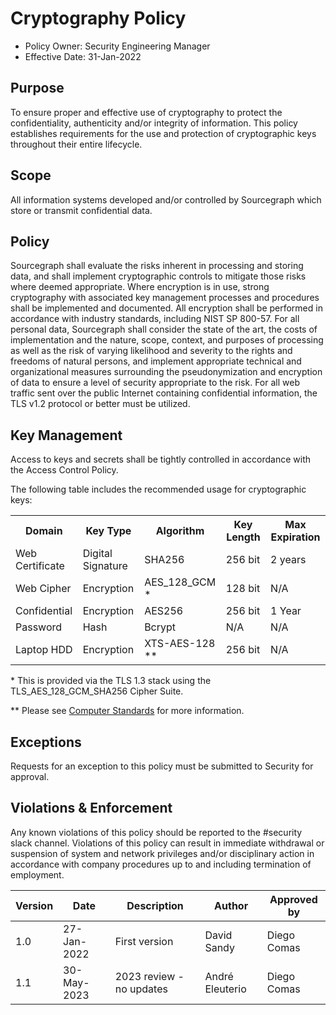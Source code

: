 # Cryptography Policy

- Policy Owner: Security Engineering Manager
- Effective Date: 31-Jan-2022

## Purpose

To ensure proper and effective use of cryptography to protect the confidentiality, authenticity and/or integrity of information. This policy establishes requirements for the use and protection of cryptographic keys throughout their entire lifecycle.

## Scope

All information systems developed and/or controlled by Sourcegraph which store or transmit confidential data.

## Policy

Sourcegraph shall evaluate the risks inherent in processing and storing data, and shall implement cryptographic controls to mitigate those risks where deemed appropriate. Where encryption is in use, strong cryptography with associated key management processes and procedures shall be implemented and documented. All encryption shall be performed in accordance with industry standards, including NIST SP 800-57.
For all personal data, Sourcegraph shall consider the state of the art, the costs of implementation and the nature, scope, context, and purposes of processing as well as the risk of varying likelihood and severity to the rights and freedoms of natural persons, and implement appropriate technical and organizational measures surrounding the pseudonymization and encryption of data to ensure a level of security appropriate to the risk.
For all web traffic sent over the public Internet containing confidential information, the TLS v1.2 protocol or better must be utilized.

## Key Management

Access to keys and secrets shall be tightly controlled in accordance with the Access Control Policy.

The following table includes the recommended usage for cryptographic keys:

<table>
  <tr>
    <th>Domain</th>
    <th>Key Type</th>
    <th>Algorithm</th>
    <th>Key Length</th>
    <th>Max Expiration</th>
  </tr>
  <tr>
    <td>Web Certificate</td>
    <td>Digital Signature</td>
    <td>SHA256</td>
    <td>256 bit</td>
    <td>2 years</td>
  </tr>
  <tr>
    <td>Web Cipher</td>
    <td>Encryption</td>
    <td>AES_128_GCM *</td>
    <td>128 bit</td>
    <td>N/A</td>
  </tr>
  <tr>
    <td>Confidential</td>
    <td>Encryption</td>
    <td>AES256</td>
    <td>256 bit</td>
    <td>1 Year</td>
  </tr>
  <tr>
    <td>Password</td>
    <td>Hash</td>
    <td>Bcrypt</td>
    <td>N/A</td>
    <td>N/A</td>
  </tr>
  <tr>
    <td>Laptop HDD</td>
    <td>Encryption</td>
    <td>XTS-AES-128 **</td>
    <td>256 bit</td>
    <td>N/A</td>
  </tr>
</table>

\* This is provided via the TLS 1.3 stack using the TLS_AES_128_GCM_SHA256 Cipher Suite.

\*\* Please see [Computer Standards](../tech-ops/process/internal-security/computer-standards.md) for more information.

## Exceptions

Requests for an exception to this policy must be submitted to Security for approval.

## Violations & Enforcement

Any known violations of this policy should be reported to the #security slack channel. Violations of this policy can result in immediate withdrawal or suspension of system and network privileges and/or disciplinary action in accordance with company procedures up to and including termination of employment.

| Version | Date        | Description              | Author          | Approved by |
|---------|-------------|--------------------------|-----------------|-------------|
| 1.0     | 27-Jan-2022 | First version            | David Sandy     | Diego Comas |
| 1.1     | 30-May-2023 | 2023 review - no updates | André Eleuterio | Diego Comas |
